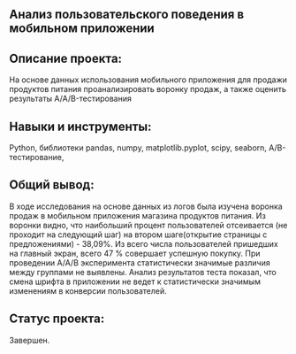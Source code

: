Анализ пользовательского поведения в мобильном приложении
------
Описание проекта:
----
На основе данных использования мобильного приложения для продажи продуктов питания проанализировать воронку продаж, а также оценить результаты A/A/B-тестирования 

Навыки и инструменты:
------
Python, библиотеки pandas, numpy, matplotlib.pyplot, scipy, seaborn, A/B-тестирование,

Общий вывод:
------
В ходе исследования на основе данных из логов была изучена воронка продаж в мобильном приложения магазина продуктов питания. Из воронки видно, что наибольший процент пользователей отсеивается (не проходит на следующий шаг) на втором шаге(открытие страницы с предложениями) - 38,09%. Из всего числа пользователей пришедших на главный экран, всего 47 % совершает успешную покупку. При проведении A/A/B эксперимента статистически значимые различия между группами не выявлены. Анализ результатов теста показал, что смена шрифта в приложении не ведет к статистически значимым изменениям в конверсии пользователей.

Статус проекта:
---
Завершен.
